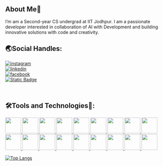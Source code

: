 
## About Me🙂
  I’m am a Second-year CS undergrad at IIT Jodhpur. I am a passionate developer interested in collaboration of AI with Development and building innovative solutions with code and creativity.
  
## 🌏Social Handles:
<a href="https://www.instagram.com/rishi_kaneria/" >
 <img alt="instagram" src="https://img.shields.io/badge/Instagram-E4405F?logo=instagram&logoColor=white&link=https%3A%2F%2Fwww.instagram.com%2Frishi_kaneria%2F" class="inst" />
</a><br>
<a href="https://www.linkedin.com/in/rishi-kaneria-981b33280/">
 <img alt="linkedin" src="https://img.shields.io/badge/LinkedIn-0A66C2?style=plastic&logo=linkedin&logoColor=white&link=https%3A%2F%2Fwww.linkedin.com%2Fin%2Frishi-kaneria-981b33280" />
</a><br>
<a href="https://www.facebook.com/profile.php?id=100093983456054" >
 <img alt="facebook" src="https://img.shields.io/badge/Facebook-0866FF?style=plastic&logo=facebook&logoColor=white&link=https%3A%2F%2Fwww.facebook.com%2Fprofile.php%3Fid%3D100093983456054" />
</a><br>
<a href="https://mail.google.com" >
<img alt="Static Badge" src="https://img.shields.io/badge/rishipatel1112005@gmail.com-red?logo=gmail&labelColor=black&color=%23EA4335">

</a><br>

## 🛠️Tools and Technologies🔧:

<p>
  <a href="https://developer.mozilla.org/en-US/docs/Web/HTML" >
    <img src="https://user-images.githubusercontent.com/25181517/192158954-f88b5814-d510-4564-b285-dff7d6400dad.png" height="50px" />
  </a>
  <a href="https://developer.mozilla.org/en-US/docs/Web/CSS" >
    <img src="https://user-images.githubusercontent.com/25181517/183898674-75a4a1b1-f960-4ea9-abcb-637170a00a75.png" height="50px" />
  </a>
  <a href="https://getbootstrap.com/" >
    <img src="https://user-images.githubusercontent.com/25181517/183898054-b3d693d4-dafb-4808-a509-bab54cf5de34.png" height="50px" />
  </a>
  <a href="https://tailwindcss.com/" >
    <img src="https://user-images.githubusercontent.com/25181517/202896760-337261ed-ee92-4979-84c4-d4b829c7355d.png" height="50px" />
  </a>
  <a href="https://firebase.google.com/" >
    <img src="https://user-images.githubusercontent.com/25181517/189716855-2c69ca7a-5149-4647-936d-780610911353.png" height="50px" />
  </a>
  <a href="https://www.postgresql.org/" >
    <img src="https://skillicons.dev/icons?i=postgresql&perline=9" height="50px" />
  </a>
  <a href="https://developer.mozilla.org/en-US/docs/Web/JavaScript" >
    <img src="https://user-images.githubusercontent.com/25181517/117447155-6a868a00-af3d-11eb-9cfe-245df15c9f3f.png" height="50px" />
  </a>
    <a href="https://react.dev/" >
    <img src="https://user-images.githubusercontent.com/25181517/183897015-94a058a6-b86e-4e42-a37f-bf92061753e5.png" height="50px" />
  </a>
  <a href="https://nodejs.org/en" >
    <img src="https://user-images.githubusercontent.com/25181517/183568594-85e280a7-0d7e-4d1a-9028-c8c2209e073c.png" height="50px" />
  </a>
  <a href="https://vite.dev/" >
    <img src="https://github-production-user-asset-6210df.s3.amazonaws.com/62091613/261395532-b40892ef-efb8-4b0e-a6b5-d1cfc2f3fc35.png" height="50px" />
  </a>
  <a href="https://en.cppreference.com/w/c/language" >
    <img src="https://user-images.githubusercontent.com/25181517/192106070-46255bcf-65e6-4c6b-a296-bf8d0d8fb2a7.png" height="50px" />
  </a>
  <a href="https://en.cppreference.com/w/cpp/language" >
    <img src="https://user-images.githubusercontent.com/25181517/192106073-90fffafe-3562-4ff9-a37e-c77a2da0ff58.png" height="50px" />
  </a>
  <a href="https://www.python.org/" >
    <img src="https://user-images.githubusercontent.com/25181517/183423507-c056a6f9-1ba8-4312-a350-19bcbc5a8697.png" height="50px" />
  </a>
  <a href="https://www.docker.com/" >
    <img src="https://user-images.githubusercontent.com/25181517/117207330-263ba280-adf4-11eb-9b97-0ac5b40bc3be.png" height="50px" />
  </a>
  <a href="https://www.postman.com/product/what-is-postman/" >
    <img src="https://skillicons.dev/icons?i=postman&perline=9" height="50px" />
  </a>
  <a href="https://www.vim.org/" >
    <img src="https://user-images.githubusercontent.com/25181517/192108889-232b3431-a585-4b36-a62d-9078bd3641d9.png" height="50px" />
  </a>
  <a href="https://code.visualstudio.com/" >
    <img src="https://user-images.githubusercontent.com/25181517/192108891-d86b6220-e232-423a-bf5f-90903e6887c3.png" height="50px" />
  </a>
  <a href="https://github.com/" >
    <img src="https://user-images.githubusercontent.com/25181517/192108374-8da61ba1-99ec-41d7-80b8-fb2f7c0a4948.png" height="50px" />
  </a>
      
</p>

[![Top Langs](https://github-readme-stats.vercel.app/api/top-langs/?username=Rk1805)](https://github.com/Rk1805/github-readme-stats)

<!--[![trophy](https://github-profile-trophy.vercel.app/?username=Rk1805)](https://github.com/Rk1805/github-profile-trophy)-->

<!--![](https://komarev.com/ghpvc/?username=Rk1805&color=green)-->

<!--![Rishi's GitHub stats](https://github-readme-stats.vercel.app/api?username=Rk1805&show_icons=true)-->

<!---
Rk1805/Rk1805 is a ✨ special ✨ repository because its `README.md` (this file) appears on your GitHub profile.
You can click the Preview link to take a look at your changes.
--->
